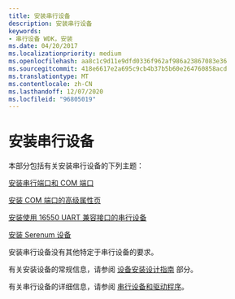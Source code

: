 ```yaml
---
title: 安装串行设备
description: 安装串行设备
keywords:
- 串行设备 WDK，安装
ms.date: 04/20/2017
ms.localizationpriority: medium
ms.openlocfilehash: aa8c1c9d11e9dfd0336f962af986a23867083e36
ms.sourcegitcommit: 418e6617e2a695c9cb4b37b5b60e264760858acd
ms.translationtype: MT
ms.contentlocale: zh-CN
ms.lasthandoff: 12/07/2020
ms.locfileid: "96805019"
---
```

# <a name="installing-serial-devices"></a>安装串行设备

本部分包括有关安装串行设备的下列主题：

[安装串行端口和 COM 端口](installing-serial-ports-and-com-ports.md)

[安装 COM 端口的高级属性页](installing-an-advanced-properties-page-for-a-com-port.md)

[安装使用 16550 UART 兼容接口的串行设备](installing-serial-devices-that-use-a-16550-uart-compatible-interface.md)

[安装 Serenum 设备](installing-serenum-devices.md)

安装串行设备没有其他特定于串行设备的要求。

有关安装设备的常规信息，请参阅 [设备安装设计指南](../install/index.md) 部分。

有关串行设备的详细信息，请参阅 [串行设备和驱动程序](using-serial-sys-and-serenum-sys.md)。
